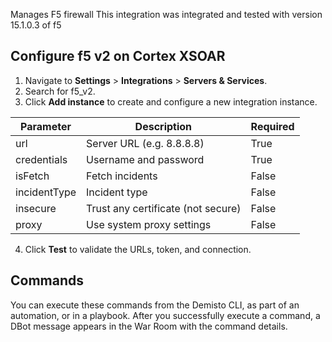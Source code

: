 Manages F5 firewall
This integration was integrated and tested with version 15.1.0.3 of f5
## Configure f5 v2 on Cortex XSOAR

1. Navigate to **Settings** > **Integrations** > **Servers & Services**.
2. Search for f5_v2.
3. Click **Add instance** to create and configure a new integration instance.

| **Parameter** | **Description** | **Required** |
| --- | --- | --- |
| url | Server URL \(e.g. 8.8.8.8\) | True |
| credentials | Username and password | True |
| isFetch | Fetch incidents | False |
| incidentType | Incident type | False |
| insecure | Trust any certificate \(not secure\) | False |
| proxy | Use system proxy settings | False |

4. Click **Test** to validate the URLs, token, and connection.
## Commands
You can execute these commands from the Demisto CLI, as part of an automation, or in a playbook.
After you successfully execute a command, a DBot message appears in the War Room with the command details.